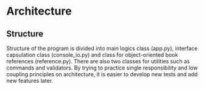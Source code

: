 # Architecture

## Structure

Structure of the program is divided into main logics class (app.py), interface capsulation class (console_io.py) and class for object-oriented book references (reference.py). There are also two classes for utilities such as commands and validators. By trying to practice single responsibility and low coupling principles on architecture, it is easier to develop new tests and add new features later.
